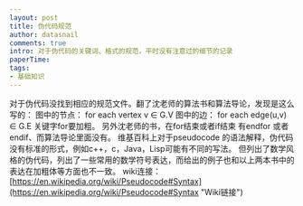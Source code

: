 ```yaml
---
layout: post
title: 伪代码规范
author: datasnail
comments: true
intro: 对于伪代码的关键词、格式的规范，平时没有注意过的细节的记录
paperTime:
tags:
- 基础知识
---
```


对于伪代码没找到相应的规范文件。翻了沈老师的算法书和算法导论，发现是这么写的：
图中的节点：
for each vertex v ∈ G.V
图中的边：
for each edge(u,v) ∈ G.E
关键字for要加粗。
另外沈老师的书，在for结束或者if结束 有endfor 或者endif、而算法导论里面没有。
维基百科上对于pseudocode 的语法解释，伪代码没有标准的形式，例如c++，c，Java，Lisp可能有不同的写法。
但列出了数学风格的伪代码，列出了一些常用的数学符号表达，而给出的例子也和以上两本书中的表达在加粗体等方面也不一致。
wiki连接：[https://en.wikipedia.org/wiki/Pseudocode#Syntax](https://en.wikipedia.org/wiki/Pseudocode#Syntax "Wiki链接")
